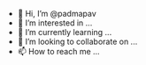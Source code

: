 - 👋 Hi, I’m @padmapav
- 👀 I’m interested in ...
- 🌱 I’m currently learning ...
- 💞️ I’m looking to collaborate on ...
- 📫 How to reach me ...

<!---
padmapav/padmapav is a ✨ special ✨ repository because its `README.md` (this file) appears on your GitHub profile.
You can click the Preview link to take a look at your changes.
--->
